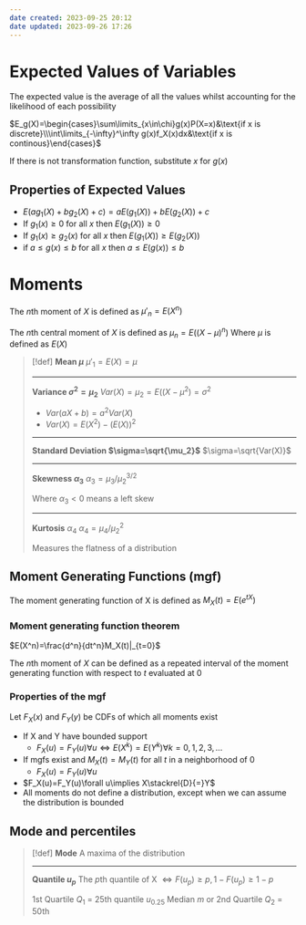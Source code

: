 ```yaml
---
date created: 2023-09-25 20:12
date updated: 2023-09-26 17:26
---
```


# Expected Values of Variables

The expected value is the average of all the values whilst accounting for the likelihood of each possibility

$E_g(X)=\begin{cases}\sum\limits_{x\in\chi}g(x)P(X=x)&\text{if x is discrete}\\\int\limits_{-\infty}^\infty g(x)f_X(x)dx&\text{if x is continous}\end{cases}$

If there is not transformation function, substitute $x$ for $g(x)$

## Properties of Expected Values

- $E(ag_1(X)+bg_2(X)+c)=aE(g_1(X))+bE(g_2(X))+c$
- If $g_1(x)\ge0$ for all $x$ then $E(g_1(X))\ge0$
- If $g_1(x)\ge g_2(x)$ for all $x$ then $E(g_1(X))\ge E(g_2(X))$
- if $a\le g(x)\le b$ for all $x$ then $a\le E(g(x))\le b$

# Moments

The $n$th moment of $X$ is defined as
$\mu'_n=E(X^n)$

The $n$th central moment of $X$ is defined as
$\mu_n=E((X-\mu)^n)$
Where $\mu$ is defined as $E(X)$

> [!def]
> **Mean $\mu$**
> $\mu'_1=E(X)=\mu$
>
> ---
>
> **Variance $\sigma^2=\mu_2$**
> $Var(X)=\mu_2=E((X-\mu^2)=\sigma^2$
>
> - $Var(aX+b)=a^2Var(X)$
> - $Var(X)=E(X^2)-(E(X))^2$
>
> ---
>
> **Standard Deviation $\sigma=\sqrt{\mu_2}$**
> $\sigma=\sqrt{Var(X)}$
> 
> ---
> 
> **Skewness $\alpha_3$**
> $\alpha_3=\mu_3/\mu_2^{3/2}$
> 
> Where $\alpha_3<0$ means a left skew
> 
> ---
> 
> **Kurtosis** $\alpha_4$
> $\alpha_4=\mu_4/\mu_2^2$
> 
> Measures the flatness of a distribution

## Moment Generating Functions (mgf)

The moment generating function of X is defined as
$M_X(t)=E(e^{tX})$

### Moment generating function theorem

$E(X^n)=\frac{d^n}{dt^n}M_X(t)|_{t=0}$

The $n$th moment of $X$ can be defined as a repeated interval of the moment generating function with respect to $t$ evaluated at 0

### Properties of the mgf

Let $F_X(x)$ and $F_Y(y)$ be CDFs of which all moments exist

- If X and Y have bounded support
	- $F_X(u)=F_Y(u)\forall u\iff E(X^k)=E(Y^k)\forall k=0,1,2,3,...$
- If mgfs exist and $M_X(t)=M_Y(t)$ for all $t$ in a neighborhood of $0$
	- $F_X(u)=F_Y(u)\forall u$
- $F_X(u)=F_Y(u)\forall u\implies X\stackrel{D}{=}Y$
- All moments do not define a distribution, except when we can assume the distribution is bounded

## Mode and percentiles

> [!def]
> **Mode**
> A maxima of the distribution
> 
> ---
> 
> **Quantile $u_p$**
> The $p$th quantile of X $\iff F(u_p)\ge p,1-F(u_p)\ge1-p$ 
> 
> 1st Quartile $Q_1$ = 25th quantile $u_{0.25}$
> Median $m$ or 2nd Quartile $Q_2$ = 50th